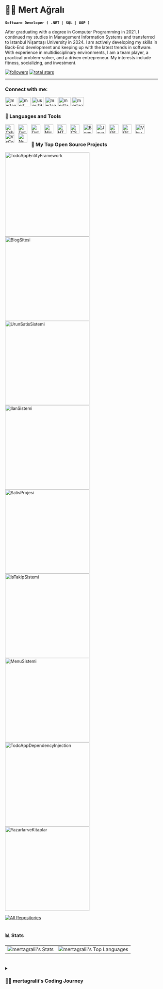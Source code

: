 # 🏄‍♂️ Mert Ağralı

**`Software Developer ( .NET | SQL | OOP )`**

After graduating with a degree in Computer Programming in 2021, I continued my studies in Management Information Systems and transferred to Istanbul Nişantaşı University in 2024. I am actively developing my skills in Back-End development and keeping up with the latest trends in software. With experience in multidisciplinary environments, I am a team player, a practical problem-solver, and a driven entrepreneur. My interests include fitness, socializing, and investment.

   <p align="left">
  
<a href="https://github.com/mertagralii?tab=followers">
         <img alt="followers" title="Follow me on Github" src="https://custom-icon-badges.demolab.com/github/followers/mertagralii?color=236ad3&labelColor=1155ba&style=for-the-badge&logo=person-add&label=Follow&logoColor=white"/></a>
      <a href="https://github.com/mertagralii?tab=repositories&sort=stargazers">
         <img alt="total stars" title="Total stars on GitHub" src="https://custom-icon-badges.demolab.com/github/stars/mertagralii?color=55960c&style=for-the-badge&labelColor=488207&logo=star"/></a>
   </p>

---

### Connect with me:

<p align="left">
<a href="https://www.mertagrali.com" target="_blank"><img align="center" src="https://www.svgrepo.com/show/80307/world.svg" alt="mertagraliy" height="30" width="40" /></a>
<a href="https://www.linkedin.com/in/mert-a%C4%9Fral%C4%B1-21139a238/" target="_blank"><img align="center" src="https://raw.githubusercontent.com/rahuldkjain/github-profile-readme-generator/master/src/images/icons/Social/linked-in-alt.svg" alt="mert ağralı" height="30" width="40" /></a>
<a href="https://stackoverflow.com/users/19866779/mert-a%c4%9fral%c4%b1?tab=profile" target="_blank"><img align="center" src="https://raw.githubusercontent.com/rahuldkjain/github-profile-readme-generator/master/src/images/icons/Social/stack-overflow.svg" alt="user:19866779" height="30" width="40" /></a>
<a href="https://www.hackerrank.com/mertagrali" target="_blank"><img align="center" src="https://raw.githubusercontent.com/rahuldkjain/github-profile-readme-generator/master/src/images/icons/Social/hackerrank.svg" alt="mertagrali" height="30" width="40" /></a>
<a href="https://instagram.com/merttagralii" target="_blank"><img align="center" src="https://raw.githubusercontent.com/rahuldkjain/github-profile-readme-generator/master/src/images/icons/Social/instagram.svg" alt="merttagralii" height="30" width="40" /></a>
<a href="https://twitter.com/mertagraliy" target="_blank"><img align="center" src="https://raw.githubusercontent.com/rahuldkjain/github-profile-readme-generator/master/src/images/icons/Social/twitter.svg" alt="mertagraliy" height="30" width="40" /></a>
</p>


### 🧰 Languages and Tools
<img align="left" alt="Csharp" width="30px" style="padding-right:10px;" src="https://cdn.jsdelivr.net/gh/devicons/devicon@latest/icons/csharp/csharp-original.svg" />
<img align="left" alt="DotNetCore" width="30px" style="padding-right:10px;" src="https://cdn.jsdelivr.net/gh/devicons/devicon@latest/icons/dotnetcore/dotnetcore-original.svg" />
<img align="left" alt="Dot-Net" width="30px" style="padding-right:10px;" src="https://cdn.jsdelivr.net/gh/devicons/devicon@latest/icons/dot-net/dot-net-original.svg" />
<img align="left" alt="MicrosoftSqlServer" width="30px" style="padding-right:10px;" src="https://cdn.jsdelivr.net/gh/devicons/devicon@latest/icons/microsoftsqlserver/microsoftsqlserver-original.svg" />
<img align="left" alt="HTML" width="30px" style="padding-right:10px;" src="https://cdn.jsdelivr.net/gh/devicons/devicon/icons/html5/html5-plain.svg" />
<img align="left" alt="CSS" width="30px" style="padding-right:10px;" src="https://cdn.jsdelivr.net/gh/devicons/devicon/icons/css3/css3-plain.svg" />
<img align="left" alt="Boostrap" width="30px" style="padding-right:10px;" src="https://cdn.jsdelivr.net/gh/devicons/devicon@latest/icons/bootstrap/bootstrap-original.svg" />
<img align="left" alt="JavaScript" width="30px" style="padding-right:10px;" src="https://cdn.jsdelivr.net/gh/devicons/devicon/icons/javascript/javascript-plain.svg" />
<img align="left" alt="Git" width="30px" style="padding-right:10px;" src="https://cdn.jsdelivr.net/gh/devicons/devicon/icons/git/git-original.svg" />
<img align="left" alt="GitHub" width="30px" style="padding-right:10px;" src="https://user-images.githubusercontent.com/3369400/139447912-e0f43f33-6d9f-45f8-be46-2df5bbc91289.png" />
<img align="left" alt="VisualStudio" width="30px" style="padding-right:10px;" src="https://cdn.jsdelivr.net/gh/devicons/devicon@latest/icons/visualstudio/visualstudio-original.svg" />
<img align="left" alt="VsCode" width="30px" style="padding-right:10px;" src="https://cdn.jsdelivr.net/gh/devicons/devicon@latest/icons/vscode/vscode-original.svg" />
<img align="left" alt="Nuget" width="30px" style="padding-right:10px;" src="https://cdn.jsdelivr.net/gh/devicons/devicon@latest/icons/nuget/nuget-original.svg" />
          
          
<br />

#

### 📘 My Top Open Source Projects
  <!-- Repo info cards - https://github.com/anuraghazra/github-readme-stats -->
  <!-- Small repo cards (fork) - https://github.com/DenverCoder1/github-readme-stats -->
 
  <p align="left">
     <a href="https://github.com/mertagralii/TodoAppEntityFramework"><img width="278" src="https://denvercoder1-github-readme-stats.vercel.app/api/pin/?username=mertagralii&repo=TodoAppEntityFramework&theme=react&bg_color=1F222E&title_color=F85D7F&hide_border=true&icon_color=F8D866&show_icons=false" alt="TodoAppEntityFramework"></a>
    <a href="https://github.com/mertagralii/BlogSitesi"><img width="278" src="https://denvercoder1-github-readme-stats.vercel.app/api/pin/?username=mertagralii&repo=BlogSitesi&theme=react&bg_color=1F222E&title_color=F85D7F&hide_border=true&icon_color=F8D866&show_icons=false" alt="BlogSitesi"></a>
    <a href="https://github.com/mertagralii/UrunSatisSistemi"><img width="278" src="https://denvercoder1-github-readme-stats.vercel.app/api/pin/?username=mertagralii&repo=UrunSatisSistemi&theme=react&bg_color=1F222E&title_color=F85D7F&hide_border=true&icon_color=F8D866&show_icons=false" alt="UrunSatisSistemi"></a>
    <a href="https://github.com/mertagralii/IlanSistemi"><img width="278" src="https://denvercoder1-github-readme-stats.vercel.app/api/pin/?username=mertagralii&repo=IlanSistemi&theme=react&bg_color=1F222E&title_color=F85D7F&hide_border=true&icon_color=F8D866&show_icons=false" alt="IlanSistemi"></a>
    <a href="https://github.com/mertagralii/SatisProjesi"><img width="278" src="https://denvercoder1-github-readme-stats.vercel.app/api/pin/?username=mertagralii&repo=SatisProjesi&theme=react&bg_color=1F222E&title_color=F85D7F&hide_border=true&icon_color=F8D866&show_icons=false" alt="SatisProjesi"></a>
    <a href="https://github.com/mertagralii/IsTakipSistemi"><img width="278" src="https://denvercoder1-github-readme-stats.vercel.app/api/pin/?username=mertagralii&repo=IsTakipSistemi&theme=react&bg_color=1F222E&title_color=F85D7F&hide_border=true&icon_color=F8D866&show_icons=false" alt="IsTakipSistemi"></a>
    <a href="https://github.com/mertagralii/MenuSistemi"><img width="278" src="https://denvercoder1-github-readme-stats.vercel.app/api/pin/?username=mertagralii&repo=MenuSistemi&theme=react&bg_color=1F222E&title_color=F85D7F&hide_border=true&icon_color=F8D866&show_icons=false" alt="MenuSistemi"></a>
<a href="https://github.com/mertagralii/TodoAppDependencyInjection">
  <img width="278" src="https://denvercoder1-github-readme-stats.vercel.app/api/pin/?username=mertagralii&repo=TodoAppDependencyInjection&theme=react&bg_color=1F222E&title_color=F85D7F&hide_border=true&icon_color=F8D866&show_icons=false" alt="TodoAppDependencyInjection">
</a>
 <a href="https://github.com/mertagralii/YazarlarveKitaplar"><img width="278" src="https://denvercoder1-github-readme-stats.vercel.app/api/pin/?username=mertagralii&repo=YazarlarveKitaplar&theme=react&bg_color=1F222E&title_color=F85D7F&hide_border=true&icon_color=F8D866&show_icons=false" alt="YazarlarveKitaplar"></a>
  </p>

  <a href="https://github.com/mertagralii?tab=repositories&sort=stargazers"><img alt="All Repositories" title="All Repositories" src="https://custom-icon-badges.demolab.com/badge/-Click%20Here%20For%20All%20My%20Repos-1F222E?style=for-the-badge&logoColor=white&logo=repo"/></a>

#

### 📊 Stats

<table>
  <tr>
    <td>
      <img src="https://github-readme-stats.vercel.app/api?username=mertagralii&theme=default&show_icons=true&hide_border=true&count_private=true" alt="mertagralii's Stats" />
    </td>
    <td>
      <img src="https://github-readme-stats.vercel.app/api/top-langs/?username=mertagralii&theme=default&show_icons=true&hide_border=true&layout=compact" alt="mertagralii's Top Languages" />
    </td>
  </tr>
</table>

#

<details>
 <summary><h3>👨‍💻 mertagralii's Coding Journey</h3></summary>
   After graduating with a degree in Computer Programming in 2021, I continued my studies in Management Information Systems and transferred to Istanbul Nişantaşı University in 2024.

My software journey began with formal education while simultaneously trying to teach myself programming through online videos, reading documents, and self-study. In addition, I am continuing to develop my skills through Back-End Software Specialist training at Istanbul Nişantaşı University AcunMedya Academy, where I am learning from expert mentors.

I am actively developing my skills in Back-End development and keeping up with the latest trends in software. I am proficient in technologies such as C#, .NET, SQL, Dapper, ASP.NET Core MVC, .NET API, Entity Framework. Additionally, I have knowledge of HTML, CSS, Bootstrap, JavaScript in front-end and software development. I also have experience with version control systems such as Git and GitHub.

I have gained experience in database management, system architecture, and API development and work as a team player who is collaborative, solution-oriented, and driven by an entrepreneurial spirit. I’m not just focused on software development, but I’m also working towards bringing my own projects to life.

I’m passionate not only about software but also about fitness, socializing, and investment. I’m always striving to self-improve and continue to grow in all aspects of my life.

[website]: https://www.mertagrali.com/Home/Index
